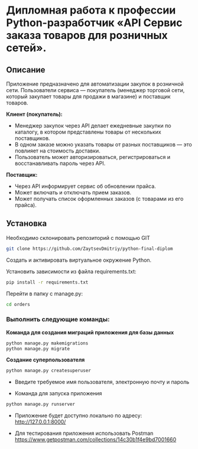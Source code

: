 # Дипломная работа к профессии Python-разработчик «API Сервис заказа товаров для розничных сетей».

## Описание

Приложение предназначено для автоматизации закупок в розничной сети. Пользователи сервиса — покупатель (менеджер торговой сети, который закупает товары для продажи в магазине) и поставщик товаров.

**Клиент (покупатель):**

- Менеджер закупок через API делает ежедневные закупки по каталогу, в котором
  представлены товары от нескольких поставщиков.
- В одном заказе можно указать товары от разных поставщиков — это
  повлияет на стоимость доставки.
- Пользователь может авторизироваться, регистрироваться и восстанавливать пароль через API.
    
**Поставщик:**

- Через API информирует сервис об обновлении прайса.
- Может включать и отключать прием заказов.
- Может получать список оформленных заказов (с товарами из его прайса).


## Установка

Необходимо склонировать репозиторий с помощью GIT
```bash
git clone https://github.com/ZaytsevDmitriy/python-final-diplom
```
Создать и активировать виртуальное окружение Python.

Установить зависимости из файла requirements.txt:
```bash
pip install -r requirements.txt
```
Перейти в папку с manage.py:
```bash
cd orders
```
### Выполнить следующие команды:
**Команда для создания миграций приложения для базы данных**
```bash
python manage.py makemigrations
python manage.py migrate
```

**Создание суперпользователя**
```bash
python manage.py createsuperuser
```
* Введите требуемое имя пользователя, электронную почту и пароль

* Команда для запуска приложения
```bash
python manage.py runserver
```
* Приложение будет доступно локально по адресу: http://127.0.0.1:8000/

* Для тестирования приложения использовать Postman https://www.getpostman.com/collections/14c30b1f4e9bd7001660